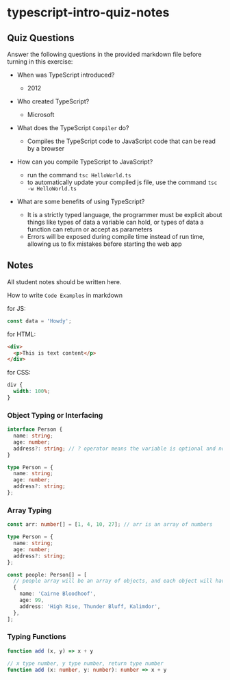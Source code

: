 # typescript-intro-quiz-notes

## Quiz Questions

Answer the following questions in the provided markdown file before turning in this exercise:

- When was TypeScript introduced?

  - 2012

- Who created TypeScript?

  - Microsoft

- What does the TypeScript `Compiler` do?

  - Compiles the TypeScript code to JavaScript code that can be read by a browser

- How can you compile TypeScript to JavaScript?

  - run the command `tsc HelloWorld.ts`
  - to automatically update your compiled js file, use the command `tsc -w HelloWorld.ts`

- What are some benefits of using TypeScript?
  - It is a strictly typed language, the programmer must be explicit about things like types of data a variable can hold, or types of data a function can return or accept as parameters
  - Errors will be exposed during compile time instead of run time, allowing us to fix mistakes before starting the web app

## Notes

All student notes should be written here.

How to write `Code Examples` in markdown

for JS:

```js
const data = 'Howdy';
```

for HTML:

```html
<div>
  <p>This is text content</p>
</div>
```

for CSS:

```css
div {
  width: 100%;
}
```

### Object Typing or Interfacing

```ts
interface Person {
  name: string;
  age: number;
  address?: string; // ? operator means the variable is optional and not required to meet interface or type Person requirements
}

type Person = {
  name: string;
  age: number;
  address?: string;
};
```

### Array Typing

```ts
const arr: number[] = [1, 4, 10, 27]; // arr is an array of numbers

type Person = {
  name: string;
  age: number;
  address?: string;
};

const people: Person[] = [
  // people array will be an array of objects, and each object will have the same structure as the Person type
  {
    name: 'Cairne Bloodhoof',
    age: 99,
    address: 'High Rise, Thunder Bluff, Kalimdor',
  },
];
```

### Typing Functions

```js
function add (x, y) => x + y
```

```ts
// x type number, y type number, return type number
function add (x: number, y: number): number => x + y
```
